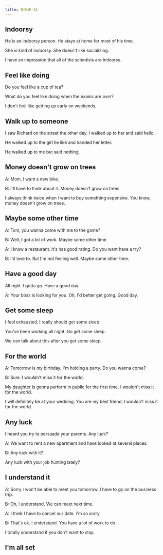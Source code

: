```yaml
---
title: 爱英语-25
---
```

## Indoorsy

He is an indoorsy person. He stays at home for most of his time.

She is kind of indoorsy. She doesn't like socializing.

I have an impression that all of the scientists are indoorsy.

## Feel like doing

Do you feel like a cup of tea?

What do you feel like doing when the exams are over?

I don't feel like getting up early on weekends.

## Walk up to someone

I saw Richard on the street the other day. I walked up to her and said hello.

He walked up to the girl he like and handed her letter.

He walked up to me but said nothing.

## Money doesn't grow on trees

A: Mom, I want a new bike.

B: I'll have to think about it. Money doesn't grow on trees.

I always think twice when I want to buy something expensive. You know, money doesn't grow on trees.

## Maybe some other time

A: Tom, you wanna come with me to the game?

B: Well, I got a lot of work. Maybe some other time.

A: I know a restaurant. It's has good rating. Do you want have a try?

B: I'd love to. But I'm not feeling well. Maybe some other time.

## Have a good day

All right. I gotta go. Have a good day.

A: Your boss is looking for you. Oh, I'd better get going. Good day.

## Get some sleep

I feel exhausted. I really should get some sleep.

You've been working all night. Go get some sleep.

We can talk about this after you get some sleep.

## For the world

A: Tomorrow is my birthday. I'm holding a party. Do you wanna come?

B: Sure. I wouldn't miss it for the world.

My daughter is gonna perform in public for the first time. I wouldn't miss it for the world.

I will definitely be at your wedding. You are my best friend. I wouldn't miss it for the world.

## Any luck

I heard you try to persuade your parents. Any luck?

A: We want to rent a new apartment and have looked at several places.

B: Any luck with it?

Any luck with your job hunting lately?

## I understand it

A: Sorry I won't be able to meet you tomorrow. I have to go on the business trip.

B: Oh, I understand. We can meet next time.

A: I think I have to cancel our date. I'm so sorry.

B: That's ok. I understand. You have a lot of work to do.

I totally understand if you don't want to stay.

## I'm all set



